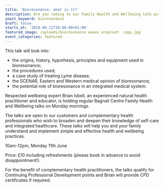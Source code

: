```yaml
---
title: 'Bioresonance: what is it?'
description: Are you coming to our Family Health and Wellbeing talk with Brian Isbell?
yoast_keyword: bioresonance
draft: false
starts_at: '2018-06-11T10:00:00+01:00'
featured_image: /uploads/bioresonance waves unsplash  copy.jpg
event_categories: featured
---
```

This talk will look into:

* the origins, history, hypothesis, principles and equipment used in bioresonance;
* the procedures used;
* a case study of treating Lyme disease;
* the SCENAR, Eastern and Western medical opinion of bioresonance;
* the potential role of bioresonance in an integrated medical system.

Respected wellbeing expert Brian Isbell, an experienced natural health practitioner and educator, is holding regular Bagnall Centre Family Health and Wellbeing talks on Monday mornings.

The talks are open to our customers and complementary health professionals who wish to broaden and deepen their knowledge of self-care and integrated healthcare. These talks will help you and your family understand and implement simple and effective health and wellbeing practices.

10am-12pm, Monday 11th June 

Price: £10 including refreshments (please book in advance to avoid disappointment!).

For the benefit of complementary health practitioners, the talks qualify for Continuing Professional Development points and Brian will provide CPD certificates if required.
